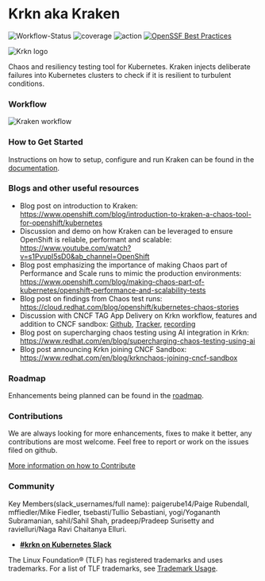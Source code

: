 # Krkn aka Kraken
![Workflow-Status](https://github.com/krkn-chaos/krkn/actions/workflows/docker-image.yml/badge.svg)
![coverage](https://krkn-chaos.github.io/krkn-lib-docs/coverage_badge_krkn.svg)
![action](https://github.com/krkn-chaos/krkn/actions/workflows/tests.yml/badge.svg)
[![OpenSSF Best Practices](https://www.bestpractices.dev/projects/10548/badge)](https://www.bestpractices.dev/projects/10548)

![Krkn logo](media/logo.png)

Chaos and resiliency testing tool for Kubernetes.
Kraken injects deliberate failures into Kubernetes clusters to check if it is resilient to turbulent conditions.


### Workflow
![Kraken workflow](media/kraken-workflow.png) 


<!-- ### Demo
[![Kraken demo](media/KrakenStarting.png)](https://youtu.be/LN-fZywp_mo "Kraken Demo - Click to Watch!") -->


### How to Get Started
Instructions on how to setup, configure and run Kraken can be found in the [documentation](https://krkn-chaos.dev/docs/).


### Blogs and other useful resources
- Blog post on introduction to Kraken: https://www.openshift.com/blog/introduction-to-kraken-a-chaos-tool-for-openshift/kubernetes
- Discussion and demo on how Kraken can be leveraged to ensure OpenShift is reliable, performant and scalable: https://www.youtube.com/watch?v=s1PvupI5sD0&ab_channel=OpenShift
- Blog post emphasizing the importance of making Chaos part of Performance and Scale runs to mimic the production environments: https://www.openshift.com/blog/making-chaos-part-of-kubernetes/openshift-performance-and-scalability-tests
- Blog post on findings from Chaos test runs: https://cloud.redhat.com/blog/openshift/kubernetes-chaos-stories
- Discussion with CNCF TAG App Delivery on Krkn workflow, features and addition to CNCF sandbox: [Github](https://github.com/cncf/sandbox/issues/44), [Tracker](https://github.com/cncf/tag-app-delivery/issues/465), [recording](https://www.youtube.com/watch?v=nXQkBFK_MWc&t=722s)
- Blog post on supercharging chaos testing using AI integration in Krkn: https://www.redhat.com/en/blog/supercharging-chaos-testing-using-ai
- Blog post announcing Krkn joining CNCF Sandbox: https://www.redhat.com/en/blog/krknchaos-joining-cncf-sandbox


### Roadmap
Enhancements being planned can be found in the [roadmap](ROADMAP.md).


### Contributions
We are always looking for more enhancements, fixes to make it better, any contributions are most welcome. Feel free to report or work on the issues filed on github.

[More information on how to Contribute](https://krkn-chaos.dev/docs/contribution-guidelines/)


### Community
Key Members(slack_usernames/full name): paigerube14/Paige Rubendall, mffiedler/Mike Fiedler, tsebasti/Tullio Sebastiani, yogi/Yogananth Subramanian, sahil/Sahil Shah, pradeep/Pradeep Surisetty and ravielluri/Naga Ravi Chaitanya Elluri.
* [**#krkn on Kubernetes Slack**](https://kubernetes.slack.com/messages/C05SFMHRWK1)

The Linux Foundation® (TLF) has registered trademarks and uses trademarks. For a list of TLF trademarks, see [Trademark Usage](https://www.linuxfoundation.org/legal/trademark-usage).
